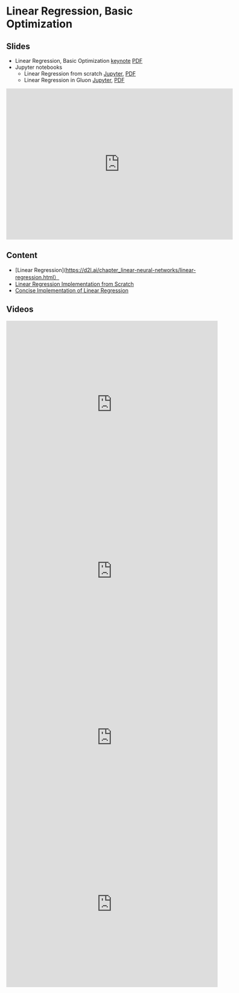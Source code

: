 # Linear Regression, Basic Optimization

## Slides

* Linear Regression, Basic Optimization
  [keynote](../../slides/1_31/4-Linear-Methods.key)
  [PDF](../../slides/1_31/4-Linear-Methods.pdf)
* Jupyter notebooks
  * Linear Regression from scratch [Jupyter](../../slides/1_31/linear-regression-scratch.ipynb),
  [PDF](../../slides/1_31/linear-regression-scratch.pdf)
  * Linear Regression in Gluon [Jupyter](../../slides/1_31/linear-regression-gluon.ipynb),
  [PDF](../../slides/1_31/linear-regression-gluon.pdf)

<center><iframe src="http://docs.google.com/gview?url=http://courses.d2l.ai/berkeley-stat-157/slides/1_31/4-Linear-Methods.pdf&embedded=true"
    style="width:600px; height:400px;" frameborder="0"></iframe></center>


## Content

* [Linear Regression](https://d2l.ai/chapter_linear-neural-networks/linear-regression.html）
* [Linear Regression Implementation from Scratch](https://d2l.ai/chapter_linear-neural-networks/linear-regression-scratch.html)
* [Concise Implementation of Linear Regression](https://d2l.ai/chapter_linear-neural-networks/linear-regression-gluon.html)


## Videos

<center><iframe width="560" height="441" src="https://www.youtube.com/embed/A4EwUUPc0fk" frameborder="0" allowfullscreen></iframe></center>

<center><iframe width="560" height="441" src="https://www.youtube.com/embed/AKmrGw5rV8o" frameborder="0" allowfullscreen></iframe></center>

<center><iframe width="560" height="441" src="https://www.youtube.com/embed/qDYZwfdJuwA" frameborder="0" allowfullscreen></iframe></center>

<center><iframe width="560" height="441" src="https://www.youtube.com/embed/mijDNlie6ZE" frameborder="0" allowfullscreen></iframe></center>
